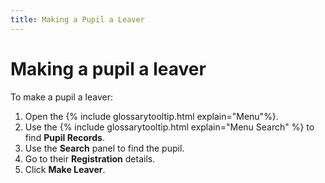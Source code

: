 ```yaml
---
title: Making a Pupil a Leaver
---
```


# Making a pupil a leaver

To make a pupil a leaver:

1. Open the {% include glossarytooltip.html explain="Menu"%}.
1. Use the {% include glossarytooltip.html explain="Menu Search" %} to find **Pupil Records**.
1. Use the **Search** panel to find the pupil.
1. Go to their **Registration** details.
1. Click **Make Leaver**.